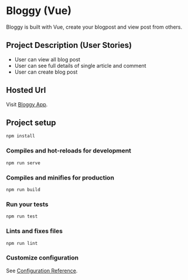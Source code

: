 # Bloggy (Vue)

Bloggy is built with Vue, create your blogpost and view post from others.


## Project Description (User Stories)

- User can view all blog post
- User can see full details of single article and comment
- User can create blog post


## Hosted Url

Visit [Bloggy App](https://goofy-shirley-081328.netlify.com/).

## Project setup
```
npm install
```

### Compiles and hot-reloads for development
```
npm run serve
```

### Compiles and minifies for production
```
npm run build
```

### Run your tests
```
npm run test
```

### Lints and fixes files
```
npm run lint
```

### Customize configuration
See [Configuration Reference](https://cli.vuejs.org/config/).
